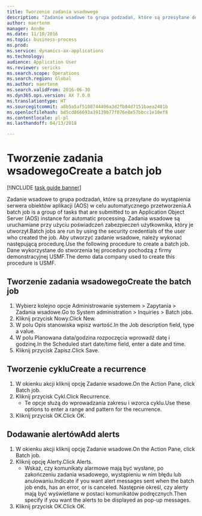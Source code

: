 ```yaml
--- 
title: Tworzenie zadania wsadowego
description: "Zadanie wsadowe to grupa podzadań, które są przesyłane do wystąpienia serwera obiektów aplikacji (AOS) w celu automatycznego przetworzenia."
author: maertenm
manager: AnnBe
ms.date: 11/10/2016
ms.topic: business-process
ms.prod: 
ms.service: dynamics-ax-applications
ms.technology: 
audience: Application User
ms.reviewer: sericks
ms.search.scope: Operations
ms.search.region: Global
ms.author: maertenm
ms.search.validFrom: 2016-06-30
ms.dyn365.ops.version: AX 7.0.0
ms.translationtype: HT
ms.sourcegitcommit: a8b5a5af5108744406a3d2fb84d7151baea2481b
ms.openlocfilehash: bd5cd866693a39139b77f076e8e57bbcc1e10ef8
ms.contentlocale: pl-pl
ms.lasthandoff: 04/13/2018

---
```

# <a name="create-a-batch-job"></a><span data-ttu-id="be282-103">Tworzenie zadania wsadowego</span><span class="sxs-lookup"><span data-stu-id="be282-103">Create a batch job</span></span>

[!INCLUDE [task guide banner](../../includes/task-guide-banner.md)]

<span data-ttu-id="be282-104">Zadanie wsadowe to grupa podzadań, które są przesyłane do wystąpienia serwera obiektów aplikacji (AOS) w celu automatycznego przetworzenia.</span><span class="sxs-lookup"><span data-stu-id="be282-104">A batch job is a group of tasks that are submitted to an Application Object Server (AOS) instance for automatic processing.</span></span> <span data-ttu-id="be282-105">Zadania wsadowe są uruchamiane przy użyciu poświadczeń zabezpieczeń użytkownika, który je utworzył.</span><span class="sxs-lookup"><span data-stu-id="be282-105">Batch jobs are run by using the security credentials of the user who created the job.</span></span> <span data-ttu-id="be282-106">Aby utworzyć zadanie wsadowe, należy wykonać następującą procedurę.</span><span class="sxs-lookup"><span data-stu-id="be282-106">Use the following procedure to create a batch job.</span></span> <span data-ttu-id="be282-107">Dane wykorzystane do stworzenia tej procedury pochodzą z firmy demonstracyjnej USMF.</span><span class="sxs-lookup"><span data-stu-id="be282-107">The demo data company used to create this procedure is USMF.</span></span>


## <a name="create-the-batch-job"></a><span data-ttu-id="be282-108">Tworzenie zadania wsadowego</span><span class="sxs-lookup"><span data-stu-id="be282-108">Create the batch job</span></span>
1. <span data-ttu-id="be282-109">Wybierz kolejno opcje Administrowanie systemem > Zapytania > Zadania wsadowe.</span><span class="sxs-lookup"><span data-stu-id="be282-109">Go to System administration > Inquiries > Batch jobs.</span></span>
2. <span data-ttu-id="be282-110">Kliknij przycisk Nowy.</span><span class="sxs-lookup"><span data-stu-id="be282-110">Click New.</span></span>
3. <span data-ttu-id="be282-111">W polu Opis stanowiska wpisz wartość.</span><span class="sxs-lookup"><span data-stu-id="be282-111">In the Job description field, type a value.</span></span>
4. <span data-ttu-id="be282-112">W polu Planowana data/godzina rozpoczęcia wprowadź datę i godzinę.</span><span class="sxs-lookup"><span data-stu-id="be282-112">In the Scheduled start date/time field, enter a date and time.</span></span>
5. <span data-ttu-id="be282-113">Kliknij przycisk Zapisz.</span><span class="sxs-lookup"><span data-stu-id="be282-113">Click Save.</span></span>

## <a name="create-a-recurrence"></a><span data-ttu-id="be282-114">Tworzenie cyklu</span><span class="sxs-lookup"><span data-stu-id="be282-114">Create a recurrence</span></span>
1. <span data-ttu-id="be282-115">W okienku akcji kliknij opcję Zadanie wsadowe.</span><span class="sxs-lookup"><span data-stu-id="be282-115">On the Action Pane, click Batch job.</span></span>
2. <span data-ttu-id="be282-116">Kliknij przycisk Cykl.</span><span class="sxs-lookup"><span data-stu-id="be282-116">Click Recurrence.</span></span>
    * <span data-ttu-id="be282-117">Te opcje służą do wprowadzania zakresu i wzorca cyklu.</span><span class="sxs-lookup"><span data-stu-id="be282-117">Use these options to enter a range and pattern for the recurrence.</span></span>  
3. <span data-ttu-id="be282-118">Kliknij przycisk OK.</span><span class="sxs-lookup"><span data-stu-id="be282-118">Click OK.</span></span>

## <a name="add-alerts"></a><span data-ttu-id="be282-119">Dodawanie alertów</span><span class="sxs-lookup"><span data-stu-id="be282-119">Add alerts</span></span>
1. <span data-ttu-id="be282-120">W okienku akcji kliknij opcję Zadanie wsadowe.</span><span class="sxs-lookup"><span data-stu-id="be282-120">On the Action Pane, click Batch job.</span></span>
2. <span data-ttu-id="be282-121">Kliknij opcję Alerty.</span><span class="sxs-lookup"><span data-stu-id="be282-121">Click Alerts.</span></span>
    * <span data-ttu-id="be282-122">Wskaż, czy komunikaty alarmowe mają być wysłane, po zakończeniu zadania wsadowego, wystąpieniu w nim błędu lub anulowaniu.</span><span class="sxs-lookup"><span data-stu-id="be282-122">Indicate if you want alert messages sent when the batch job ends, has an error, or is canceled.</span></span> <span data-ttu-id="be282-123">Następnie określ, czy alerty mają być wyświetlane w postaci komunikatów podręcznych.</span><span class="sxs-lookup"><span data-stu-id="be282-123">Then specify if you want the alerts to be displayed as pop-up messages.</span></span>   
3. <span data-ttu-id="be282-124">Kliknij przycisk OK.</span><span class="sxs-lookup"><span data-stu-id="be282-124">Click OK.</span></span>


